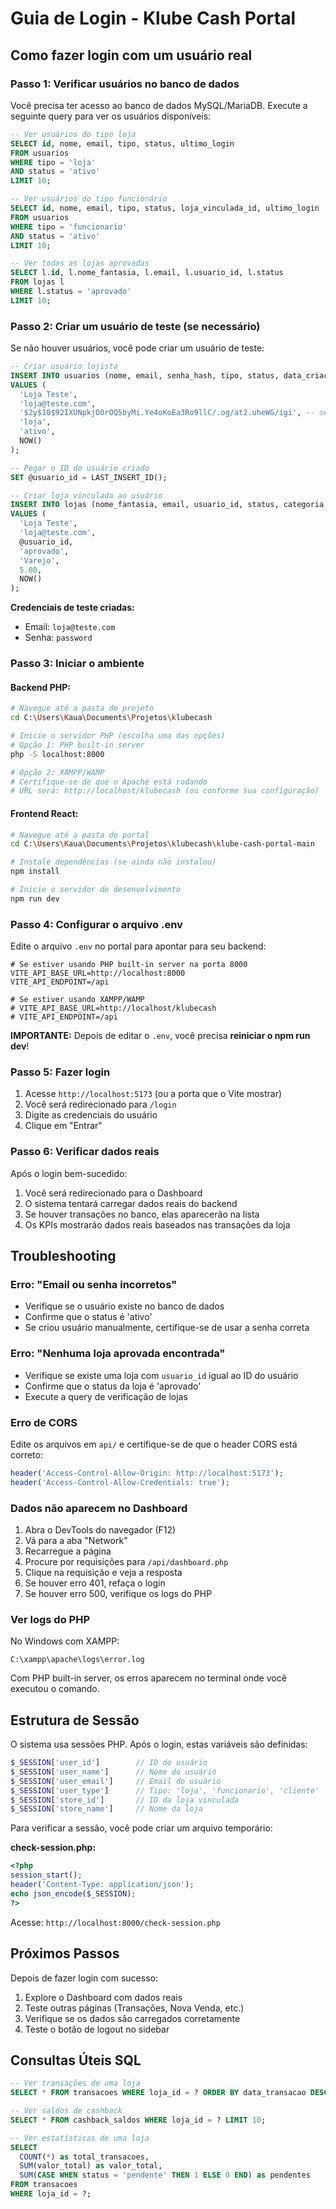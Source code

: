 # Guia de Login - Klube Cash Portal

## Como fazer login com um usuário real

### Passo 1: Verificar usuários no banco de dados

Você precisa ter acesso ao banco de dados MySQL/MariaDB. Execute a seguinte query para ver os usuários disponíveis:

```sql
-- Ver usuários do tipo loja
SELECT id, nome, email, tipo, status, ultimo_login
FROM usuarios
WHERE tipo = 'loja'
AND status = 'ativo'
LIMIT 10;

-- Ver usuários do tipo funcionário
SELECT id, nome, email, tipo, status, loja_vinculada_id, ultimo_login
FROM usuarios
WHERE tipo = 'funcionario'
AND status = 'ativo'
LIMIT 10;

-- Ver todas as lojas aprovadas
SELECT l.id, l.nome_fantasia, l.email, l.usuario_id, l.status
FROM lojas l
WHERE l.status = 'aprovado'
LIMIT 10;
```

### Passo 2: Criar um usuário de teste (se necessário)

Se não houver usuários, você pode criar um usuário de teste:

```sql
-- Criar usuário lojista
INSERT INTO usuarios (nome, email, senha_hash, tipo, status, data_criacao)
VALUES (
  'Loja Teste',
  'loja@teste.com',
  '$2y$10$92IXUNpkjO0rOQ5byMi.Ye4oKoEa3Ro9llC/.og/at2.uheWG/igi', -- senha: password
  'loja',
  'ativo',
  NOW()
);

-- Pegar o ID do usuário criado
SET @usuario_id = LAST_INSERT_ID();

-- Criar loja vinculada ao usuário
INSERT INTO lojas (nome_fantasia, email, usuario_id, status, categoria, porcentagem_cashback, data_criacao)
VALUES (
  'Loja Teste',
  'loja@teste.com',
  @usuario_id,
  'aprovado',
  'Varejo',
  5.00,
  NOW()
);
```

**Credenciais de teste criadas:**
- Email: `loja@teste.com`
- Senha: `password`

### Passo 3: Iniciar o ambiente

#### Backend PHP:

```bash
# Navegue até a pasta do projeto
cd C:\Users\Kaua\Documents\Projetos\klubecash

# Inicie o servidor PHP (escolha uma das opções)
# Opção 1: PHP built-in server
php -S localhost:8000

# Opção 2: XAMPP/WAMP
# Certifique-se de que o Apache está rodando
# URL será: http://localhost/klubecash (ou conforme sua configuração)
```

#### Frontend React:

```bash
# Navegue até a pasta do portal
cd C:\Users\Kaua\Documents\Projetos\klubecash\klube-cash-portal-main

# Instale dependências (se ainda não instalou)
npm install

# Inicie o servidor de desenvolvimento
npm run dev
```

### Passo 4: Configurar o arquivo .env

Edite o arquivo `.env` no portal para apontar para seu backend:

```env
# Se estiver usando PHP built-in server na porta 8000
VITE_API_BASE_URL=http://localhost:8000
VITE_API_ENDPOINT=/api

# Se estiver usando XAMPP/WAMP
# VITE_API_BASE_URL=http://localhost/klubecash
# VITE_API_ENDPOINT=/api
```

**IMPORTANTE:** Depois de editar o `.env`, você precisa **reiniciar o npm run dev**!

### Passo 5: Fazer login

1. Acesse `http://localhost:5173` (ou a porta que o Vite mostrar)
2. Você será redirecionado para `/login`
3. Digite as credenciais do usuário
4. Clique em "Entrar"

### Passo 6: Verificar dados reais

Após o login bem-sucedido:

1. Você será redirecionado para o Dashboard
2. O sistema tentará carregar dados reais do backend
3. Se houver transações no banco, elas aparecerão na lista
4. Os KPIs mostrarão dados reais baseados nas transações da loja

## Troubleshooting

### Erro: "Email ou senha incorretos"

- Verifique se o usuário existe no banco de dados
- Confirme que o status é 'ativo'
- Se criou usuário manualmente, certifique-se de usar a senha correta

### Erro: "Nenhuma loja aprovada encontrada"

- Verifique se existe uma loja com `usuario_id` igual ao ID do usuário
- Confirme que o status da loja é 'aprovado'
- Execute a query de verificação de lojas

### Erro de CORS

Edite os arquivos em `api/` e certifique-se de que o header CORS está correto:

```php
header('Access-Control-Allow-Origin: http://localhost:5173');
header('Access-Control-Allow-Credentials: true');
```

### Dados não aparecem no Dashboard

1. Abra o DevTools do navegador (F12)
2. Vá para a aba "Network"
3. Recarregue a página
4. Procure por requisições para `/api/dashboard.php`
5. Clique na requisição e veja a resposta
6. Se houver erro 401, refaça o login
7. Se houver erro 500, verifique os logs do PHP

### Ver logs do PHP

No Windows com XAMPP:
```
C:\xampp\apache\logs\error.log
```

Com PHP built-in server, os erros aparecem no terminal onde você executou o comando.

## Estrutura de Sessão

O sistema usa sessões PHP. Após o login, estas variáveis são definidas:

```php
$_SESSION['user_id']        // ID do usuário
$_SESSION['user_name']      // Nome do usuário
$_SESSION['user_email']     // Email do usuário
$_SESSION['user_type']      // Tipo: 'loja', 'funcionario', 'cliente'
$_SESSION['store_id']       // ID da loja vinculada
$_SESSION['store_name']     // Nome da loja
```

Para verificar a sessão, você pode criar um arquivo temporário:

**check-session.php:**
```php
<?php
session_start();
header('Content-Type: application/json');
echo json_encode($_SESSION);
?>
```

Acesse: `http://localhost:8000/check-session.php`

## Próximos Passos

Depois de fazer login com sucesso:

1. Explore o Dashboard com dados reais
2. Teste outras páginas (Transações, Nova Venda, etc.)
3. Verifique se os dados são carregados corretamente
4. Teste o botão de logout no sidebar

## Consultas Úteis SQL

```sql
-- Ver transações de uma loja
SELECT * FROM transacoes WHERE loja_id = ? ORDER BY data_transacao DESC LIMIT 10;

-- Ver saldos de cashback
SELECT * FROM cashback_saldos WHERE loja_id = ? LIMIT 10;

-- Ver estatísticas de uma loja
SELECT
  COUNT(*) as total_transacoes,
  SUM(valor_total) as valor_total,
  SUM(CASE WHEN status = 'pendente' THEN 1 ELSE 0 END) as pendentes
FROM transacoes
WHERE loja_id = ?;
```
